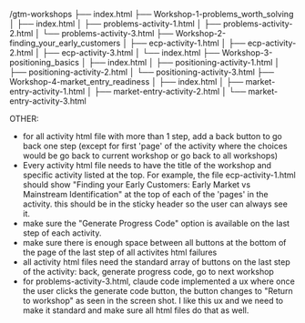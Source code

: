 /gtm-workshops
├── index.html
├── Workshop-1-problems_worth_solving
│   ├── index.html
│   ├── problems-activity-1.html
│   ├── problems-activity-2.html
│   └── problems-activity-3.html
├── Workshop-2-finding_your_early_customers
│   ├── ecp-activity-1.html
│   ├── ecp-activity-2.html
│   ├── ecp-activity-3.html
│   └── index.html
├── Workshop-3-positioning_basics
│   ├── index.html
│   ├── positioning-activity-1.html
│   ├── positioning-activity-2.html
│   └── positioning-activity-3.html
├── Workshop-4-market_entry_readiness
│   ├── index.html
│   ├── market-entry-activity-1.html
│   ├── market-entry-activity-2.html
│   └── market-entry-activity-3.html





OTHER:
- for all activity html file with more than 1 step, add a back button to go back one step (except for first 'page' of the activity where the choices would be go back to current workshop or go back to all workshops)
- Every activity html file needs to have the title of the workshop and specific activity listed at the top. For example, the file ecp-activity-1.html should show "Finding your Early Customers: Early Market vs Mainstream Identification" at the top of each of the 'pages' in the activity. this should be in the sticky header so the user can always see it.
- make sure the "Generate Progress Code" option is available on the last step of each activity.
- make sure there is enough space between all buttons at the bottom of the page of the last step of all activites html failures
- all activity html files need the standard array of buttons on the last step of the activity: back, generate progress code, go to next workshop
- for problems-activity-3.html, claude code implemented a ux where once the user clicks the generate code button, the button changes to "Return to workshop" as seen in the screen shot. I like this ux and we need to make it standard and make sure all html files do that as well. 
